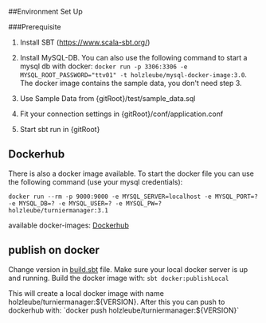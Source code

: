 ##Environment Set Up

###Prerequisite
1. Install SBT (https://www.scala-sbt.org/)

2. Install MySQL-DB. You can also use the following command to start a mysql db with docker: 
`docker run -p 3306:3306 -e MYSQL_ROOT_PASSWORD="ttv01" -t holzleube/mysql-docker-image:3.0`. The docker image contains the sample data, you don't need step 3.

3. Use Sample Data from {gitRoot}/test/sample_data.sql

4. Fit your connection settings in {gitRoot}/conf/application.conf

5. Start sbt run in {gitRoot}

## Dockerhub
There is also a docker image available. To start the docker file you can use the following command (use your mysql credentials):

`docker run --rm -p 9000:9000 -e MYSQL_SERVER=localhost -e MYSQL_PORT=? -e MYSQL_DB=? -e MYSQL_USER=? -e MYSQL_PW=? holzleube/turniermanager:3.1`

available docker-images: [Dockerhub](https://hub.docker.com/r/holzleube/turniermanager) 

## publish on docker

Change version in [build.sbt](build.sbt) file. Make sure your local docker server is up and running.
Build the docker image with:
`sbt docker:publishLocal`

This will create a local docker image with name holzleube/turniermanager:${VERSION}.
After this you can push to dockerhub with:
`docker push holzleube/turniermanager:${VERSION}`
